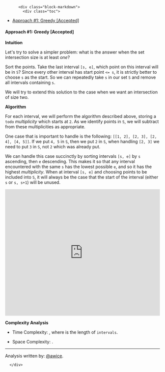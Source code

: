 <div class="article-body">
        
          <div class="block-markdown">
            <div class="toc">
<ul>
<li><a href="#approach-1-greedy-accepted">Approach #1: Greedy [Accepted]</a></li>
</ul>
</div>
<h4 id="approach-1-greedy-accepted">Approach #1: Greedy [Accepted]</h4>
<p><strong>Intuition</strong></p>
<p>Let's try to solve a simpler problem: what is the answer when the set intersection size is at least <em>one</em>?</p>
<p>Sort the points.  Take the last interval <code>[s, e]</code>, which point on this interval will be in <code>S</code>?  Since every other interval has start point <code>&lt;= s</code>, it is strictly better to choose <code>s</code> as the start.  So we can repeatedly take <code>s</code> in our set <code>S</code> and remove all intervals containing <code>s</code>.</p>
<p>We will try to extend this solution to the case when we want an intersection of size two.</p>
<p><strong>Algorithm</strong></p>
<p>For each interval, we will perform the algorithm described above, storing a <code>todo</code> <em>multiplicity</em> which starts at <code>2</code>.  As we identify points in <code>S</code>, we will subtract from these multiplicities as appropriate.</p>
<p>One case that is important to handle is the following:
<code>[[1, 2], [2, 3], [2, 4], [4, 5]]</code>.  If we put <code>4, 5</code> in <code>S</code>, then we put <code>2</code> in <code>S</code>, when handling <code>[2, 3]</code> we need to put <code>3</code> in <code>S</code>, not <code>2</code> which was already put.</p>
<p>We can handle this case succinctly by sorting intervals <code>[s, e]</code> by <code>s</code> ascending, then <code>e</code> descending.  This makes it so that any interval encountered with the same <code>s</code> has the lowest possible <code>e</code>, and so it has the highest <em>multiplicity</em>.  When at interval <code>[s, e]</code> and choosing points to be included into <code>S</code>, it will always be the case that the start of the interval (either <code>s</code> or <code>s, s+1</code>) will be unused.</p>
<iframe src="https://leetcode.com/playground/w4QM4e3U/shared" frameborder="0" width="100%" height="412" name="w4QM4e3U"></iframe>

<p><strong>Complexity Analysis</strong></p>
<ul>
<li>
<p>Time Complexity: <script type="math/tex; mode=display">O(N^2)</script>, where <script type="math/tex; mode=display">N</script> is the length of <code>intervals</code>.</p>
</li>
<li>
<p>Space Complexity: <script type="math/tex; mode=display">O(N)</script>.</p>
</li>
</ul>
<hr>
<p>Analysis written by: <a href="https://leetcode.com/awice">@awice</a>.</p>
          </div>
        
      </div>